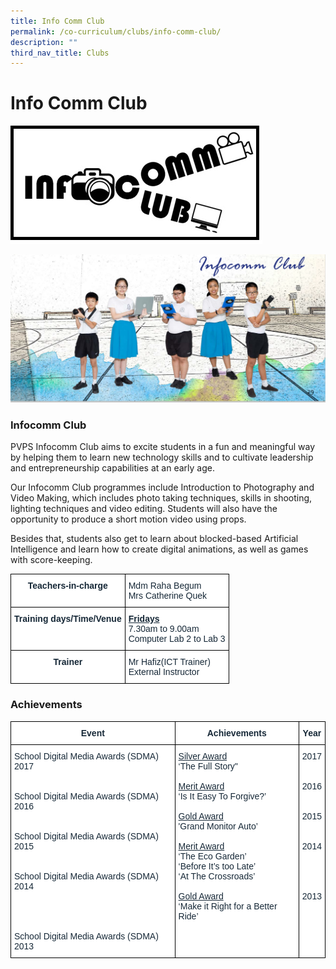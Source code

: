 ```yaml
---
title: Info Comm Club
permalink: /co-curriculum/clubs/info-comm-club/
description: ""
third_nav_title: Clubs
---
```

# **Info Comm Club**

![](/images/Pic03-infocom.jpg)

![](/images/Main%20Pic.png)

### Infocomm Club

PVPS Infocomm Club aims to excite students in a fun and meaningful way by helping them to learn new technology skills and to cultivate leadership and entrepreneurship capabilities at an early age.

Our Infocomm Club programmes include Introduction to Photography and Video Making, which includes photo taking techniques, skills in shooting, lighting techniques and video editing. Students will also have the opportunity to produce a short motion video using props.

Besides that, students also get to learn about blocked-based Artificial Intelligence and learn how to create digital animations, as well as games with score-keeping.







<table style="border-collapse:collapse;border-spacing:0" class="tg"><thead><tr><th style="background-color:#FFF;border-color:#000000;border-style:solid;border-width:1px;color:#162837;font-family:Arial, sans-serif;font-size:14px;font-weight:bold;overflow:hidden;padding:10px 5px;text-align:center;vertical-align:top;word-break:normal">Teachers-in-charge<br></th><th style="background-color:#FFF;border-color:#000000;border-style:solid;border-width:1px;color:#162837;font-family:Arial, sans-serif;font-size:14px;font-weight:normal;overflow:hidden;padding:10px 5px;text-align:left;vertical-align:top;word-break:normal"><span style="background-color:initial">Mdm Raha Begum</span><br><span style="background-color:initial">Mrs Catherine Quek</span></th></tr></thead><tbody><tr><td style="background-color:#FFF;border-color:#000000;border-style:solid;border-width:1px;color:#162837;font-family:Arial, sans-serif;font-size:14px;font-weight:bold;overflow:hidden;padding:10px 5px;text-align:center;vertical-align:top;word-break:normal">Training days/Time/Venue<br></td><td style="background-color:#FFF;border-color:#000000;border-style:solid;border-width:1px;color:#162837;font-family:Arial, sans-serif;font-size:14px;overflow:hidden;padding:10px 5px;text-align:left;vertical-align:top;word-break:normal"><span style="font-weight:bold;text-decoration:underline">Fridays</span><br><span style="background-color:initial">7.30am to 9.00am </span><br><span style="background-color:initial">Computer Lab 2 to Lab 3</span></td></tr><tr><td style="background-color:#FFF;border-color:black;border-style:solid;border-width:1px;color:#162837;font-family:Arial, sans-serif;font-size:14px;font-weight:bold;overflow:hidden;padding:10px 5px;text-align:center;vertical-align:top;word-break:normal">Trainer<br></td><td style="background-color:#FFF;border-color:black;border-style:solid;border-width:1px;color:#162837;font-family:Arial, sans-serif;font-size:14px;overflow:hidden;padding:10px 5px;text-align:left;vertical-align:middle;word-break:normal">Mr Hafiz(ICT Trainer)<br>External Instructor</td></tr></tbody></table>

<h3>Achievements</h3>

<table style="border-collapse:collapse;border-spacing:0" class="tg"><thead><tr><th style="background-color:#FFF;border-color:#000000;border-style:solid;border-width:1px;color:#162837;font-family:Arial, sans-serif;font-size:14px;font-weight:bold;overflow:hidden;padding:10px 5px;text-align:center;vertical-align:top;word-break:normal">Event</th><th style="background-color:#FFF;border-color:#000000;border-style:solid;border-width:1px;color:#162837;font-family:Arial, sans-serif;font-size:14px;font-weight:bold;overflow:hidden;padding:10px 5px;text-align:center;vertical-align:top;word-break:normal">Achievements</th><th style="background-color:#FFF;border-color:black;border-style:solid;border-width:1px;color:#162837;font-family:Arial, sans-serif;font-size:14px;font-weight:bold;overflow:hidden;padding:10px 5px;text-align:center;vertical-align:top;word-break:normal">Year</th></tr></thead><tbody><tr><td style="background-color:#FFF;border-color:#000000;border-style:solid;border-width:1px;color:#162837;font-family:Arial, sans-serif;font-size:14px;overflow:hidden;padding:10px 5px;text-align:left;vertical-align:top;word-break:normal"><span style="background-color:initial">School Digital Media Awards (SDMA) 2017</span><br><br><br><span style="background-color:initial">School Digital Media Awards (SDMA) 2016</span><br><br><br><span style="background-color:initial">School Digital Media Awards (SDMA) 2015</span><br><br><br><span style="background-color:initial">School Digital Media Awards (SDMA) 2014</span><br><br><br><br><br><span style="background-color:initial">School Digital Media Awards (SDMA) 2013</span></td><td style="background-color:#FFF;border-color:#000000;border-style:solid;border-width:1px;color:#162837;font-family:Arial, sans-serif;font-size:14px;overflow:hidden;padding:10px 5px;text-align:left;vertical-align:top;word-break:normal"><span style="text-decoration:underline;background-color:initial">Silver Award</span><br><span style="background-color:initial">‘The Full Story"</span><br><br><span style="text-decoration:underline;background-color:initial">Merit Award</span><br><span style="background-color:initial">‘Is It Easy To Forgive?’</span><br><br><span style="text-decoration:underline;background-color:initial">Gold Award</span><br><span style="background-color:initial">'Grand Monitor Auto’</span><br><br><span style="text-decoration:underline;background-color:initial">Merit Award</span><br><span style="background-color:initial">‘The Eco Garden’</span><br><span style="background-color:initial">‘Before It’s too Late’</span><br><span style="background-color:initial">‘At The Crossroads’</span><br><br><span style="text-decoration:underline;background-color:initial">Gold Award</span><br><span style="background-color:initial">‘Make it Right for a Better Ride’</span></td><td style="background-color:#FFF;border-color:black;border-style:solid;border-width:1px;color:#162837;font-family:Arial, sans-serif;font-size:14px;overflow:hidden;padding:10px 5px;text-align:center;vertical-align:top;word-break:normal">2017<br><br><br>2016<br><br><br>2015<br><br><br>2014<br><br><br><br><br>2013</td></tr></tbody></table>